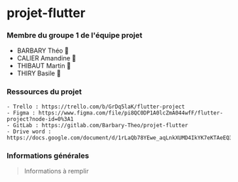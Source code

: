 # projet-flutter


### Membre du groupe 1 de l'équipe projet 


- BARBARY Théo 🦬
- CALIER Amandine 🦉
- THIBAUT Martin 🦋
- THIRY Basile 🦦


### Ressources du projet 

```
- Trello : https://trello.com/b/GrDq5laK/flutter-project
- Figma : https://www.figma.com/file/pi8QC0DP1A0lcZmA044wfF/flutter-project?node-id=0%3A1
- GitLab : https://gitlab.com/Barbary-Theo/projet-flutter
- Drive word : https://docs.google.com/document/d/1rLaQb78YEwe_aqLnkXUMD4IkYK7eKTAeEQ3_HWHdpCo/edit
```

### Informations générales 


> Informations à remplir
